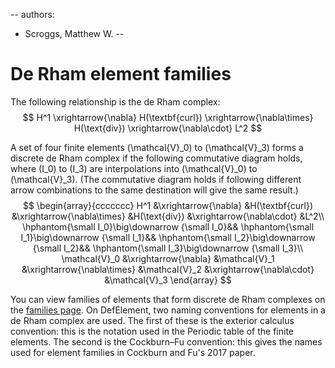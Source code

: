 --
authors:
  - Scroggs, Matthew W.
--

# De Rham element families
The following relationship is the de Rham complex:
$$
H^1
\xrightarrow{\nabla}
H(\textbf{curl})
\xrightarrow{\nabla\times}
H(\text{div})
\xrightarrow{\nabla\cdot}
L^2
$$

A set of four finite elements \(\mathcal{V}_0\) to \(\mathcal{V}_3\) forms 
a discrete de Rham complex if the following commutative diagram holds,
where \(I_0\) to \(I_3\) are interpolations into \(\mathcal{V}_0\) to \(\mathcal{V}_3\).
(The commutative diagram holds if following different arrow combinations to the same destination will give the same result.)
$$
\begin{array}{ccccccc}
H^1
&\xrightarrow{\nabla}
&H(\textbf{curl})
&\xrightarrow{\nabla\times}
&H(\text{div})
&\xrightarrow{\nabla\cdot}
&L^2\\
\hphantom{\small I_0}\big\downarrow {\small I_0}&&
\hphantom{\small I_1}\big\downarrow {\small I_1}&&
\hphantom{\small I_2}\big\downarrow {\small I_2}&&
\hphantom{\small I_3}\big\downarrow {\small I_3}\\
\mathcal{V}_0
&\xrightarrow{\nabla}
&\mathcal{V}_1
&\xrightarrow{\nabla\times}
&\mathcal{V}_2
&\xrightarrow{\nabla\cdot}
&\mathcal{V}_3
\end{array}
$$

You can view families of elements that form discrete de Rham complexes on the [families page](index::families).
On DefElement, two naming conventions for elements in a de Rham complex are used.
The first of these is the exterior calculus convention: this is the notation used in the Periodic table of the finite elements<ref title="Periodic table of the finite elements" author="Arnold, D. and Logg, A." journal="SIAM News" year="2014" volume="47" number="9" url="https://www.siam.org/publications/siam-news/issues/volume-47-number-09-november-2014">.
The second is the Cockburn&ndash;Fu convention: this gives the names used for element families in Cockburn and Fu's 2017 paper<ref title="A systematic construction of finite element commuting exact sequences" author="Cockburn, B. and Fu, G." journal="SIAM journal on numerical analysis" volume="55" number="4" pagestart="1650" pageend="1688" year="2017" doi="10.1137/16M1073352">.
